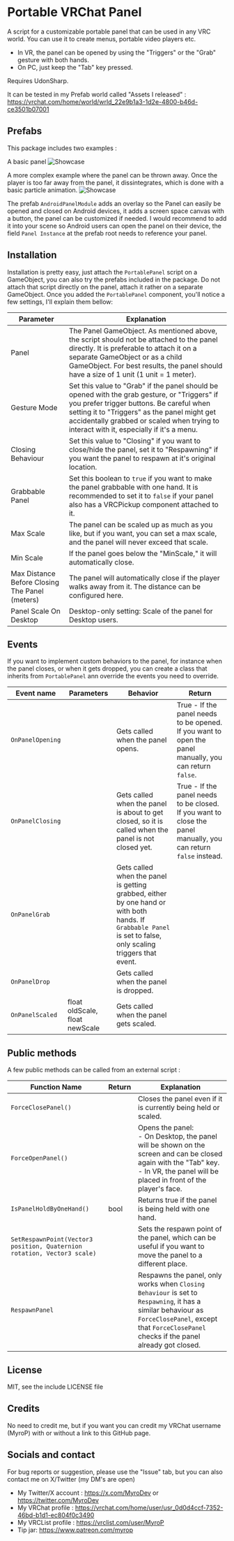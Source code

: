 # Portable VRChat Panel
A script for a customizable portable panel that can be used in any VRC world. You can use it to create menus, portable video players etc.
- In VR, the panel can be opened by using the "Triggers" or the "Grab" gesture with both hands.
- On PC, just keep the "Tab" key pressed.

Requires UdonSharp.

It can be tested in my Prefab world called "Assets I released" : https://vrchat.com/home/world/wrld_22e9b1a3-1d2e-4800-b46d-ce3501b07001

## Prefabs


This package includes two examples :

A basic panel 
![Showcase](https://github.com/MyroG/Portable-Panel/blob/main/Presentation1.gif)

A more complex example where the panel can be thrown away. Once the player is too far away from the panel, it dissintegrates, which is done with a basic particle animation.
![Showcase](https://github.com/MyroG/Portable-Panel/blob/main/Presentation2.gif)

The prefab `AndroidPanelModule` adds an overlay so the Panel can easily be opened and closed on Android devices, it adds a screen space canvas with a button, the panel can be customized if needed.
 I would recommend to add it into your scene so Android users can open the panel on their device, the field `Panel Instance` at the prefab root needs to reference your panel.
 
## Installation

Installation is pretty easy, just attach the `PortablePanel` script on a GameObject, you can also try the prefabs included in the package. Do not attach that script directly on the panel, attach it rather on a separate GameObject.
Once you added the `PortablePanel` component, you'll notice a few settings, I'll explain them bellow:

| Parameter                            | Explanation                                                                                                          |
|--------------------------------------|----------------------------------------------------------------------------------------------------------------------|
| Panel                                | The Panel GameObject. As mentioned above, the script should not be attached to the panel directly. It is preferable to attach it on a separate GameObject or as a child GameObject. For best results, the panel should have a size of 1 unit (1 unit = 1 meter). |
| Gesture Mode                         | Set this value to "Grab" if the panel should be opened with the grab gesture, or "Triggers" if you prefer trigger buttons. Be careful when setting it to "Triggers" as the panel might get accidentally grabbed or scaled when trying to interact with it, especially if it's a menu. |
| Closing Behaviour                         | Set this value to "Closing" if you want to close/hide the panel, set it to "Respawning" if you want the panel to respawn at it's original location. |
| Grabbable Panel                      | Set this boolean to `true` if you want to make the panel grabbable with one hand. It is recommended to set it to `false` if your panel also has a VRCPickup component attached to it. |
| Max Scale                            | The panel can be scaled up as much as you like, but if you want, you can set a max scale, and the panel will never exceed that scale. |
| Min Scale                            | If the panel goes below the "MinScale," it will automatically close.                                                  |
| Max Distance Before Closing The Panel (meters) | The panel will automatically close if the player walks away from it. The distance can be configured here.     |
| Panel Scale On Desktop               | Desktop-only setting: Scale of the panel for Desktop users.                                                            |


## Events 
If you want to implement custom behaviors to the panel, for instance when the panel closes, or when it gets dropped, you can create a class that inherits from `PortablePanel` ann override the events you need to override.


| Event name      | Parameters                                        | Behavior                                                                                                                               | Return |
|-----------------|---------------------------------------------------|----------------------------------------------------------------------------------------------------------------------------------------|--------|
| `OnPanelOpening`  |                                               | Gets called when the panel opens.                                                                                                      | True - If the panel needs to be opened. If you want to open the panel manually, you can return `false`. |
| `OnPanelClosing`  |                                               | Gets called when the panel is about to get closed, so it is called when the panel is not closed yet.                                   | True - If the panel needs to be closed. If you want to close the panel manually, you can return `false` instead. |
| `OnPanelGrab`     |                                               | Gets called when the panel is getting grabbed, either by one hand or with both hands. If `Grabbable Panel` is set to false, only scaling triggers that event. |  |
| `OnPanelDrop `    |                                               | Gets called when the panel is dropped.                                                                                                  |  |
| `OnPanelScaled`   | float oldScale, float newScale                   | Gets called when the panel gets scaled.                                                                                                 |  |



## Public methods

A few public methods can be called from an external script :

| Function Name          | Return | Explanation                                                                                                          |
|------------------------|--------|----------------------------------------------------------------------------------------------------------------------|
| `ForceClosePanel()`    |        | Closes the panel even if it is currently being held or scaled.                                                      |
| `ForceOpenPanel()`     |        | Opens the panel:<br> - On Desktop, the panel will be shown on the screen and can be closed again with the "Tab" key.<br> - In VR, the panel will be placed in front of the player's face. |                                                   |
| `IsPanelHoldByOneHand()`| bool  | Returns true if the panel is being held with one hand.                                                              |
| `SetRespawnPoint(Vector3 position, Quaternion rotation, Vector3 scale)`     |        | Sets the respawn point of the panel, which can be useful if you want to move the panel to a different place. |                                                   |
| `RespawnPanel`     |        | Respawns the panel, only works  when `Closing Behaviour` is set to `Respawning`, it has a similar behaviour as `ForceClosePanel`, except that `ForceClosePanel` checks if the panel already got closed. |                                                   |

## License
MIT, see the include LICENSE file

## Credits
No need to credit me, but if you want you can credit my VRChat username (MyroP) with or without a link to this GitHub page.

## Socials and contact
For bug reports or suggestion, please use the "Issue" tab, but you can also contact me on X/Twitter (my DM's are open)
- My Twitter/X account : https://x.com/MyroDev or https://twitter.com/MyroDev
- My VRChat profile : https://vrchat.com/home/user/usr_0d0d4ccf-7352-46bd-b1d1-ec804f0c3490
- My VRCList profile : https://vrclist.com/user/MyroP
- Tip jar: https://www.patreon.com/myrop
